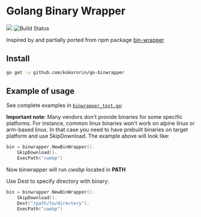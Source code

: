 # Golang Binary Wrapper

[![](https://img.shields.io/badge/docs-godoc-blue.svg)](https://godoc.org/github.com/kokororin/go-binwrapper)
![Build Status](https://github.com/kokororin/go-binwrapper/actions/workflows/ci.yml/badge.svg)

Inspired by and partially ported from npm package [bin-wrapper](https://github.com/kevva/bin-wrapper)

## Install

```bash
go get -u github.com/kokororin/go-binwrapper
```

## Example of usage

See complete examples in [`binwrapper_test.go`](binwrapper_test.go):


**Important note**: Many vendors don't provide binaries for some specific platforms. For instance, common linux binaries won't work on alpine linux or arm-based linux. In that case you need to have prebuilt binaries on target platform and use SkipDownload. The example above will look like:

```go
bin = binwrapper.NewBinWrapper().
    SkipDownload().
    ExecPath("cwebp")
```

Now binwrapper will run *cwebp* located in **PATH**

Use Dest to specify directory with binary:

```go
bin = binwrapper.NewBinWrapper().
    SkipDownload().
    Dest("/path/to/directory").
    ExecPath("cwebp")
```
